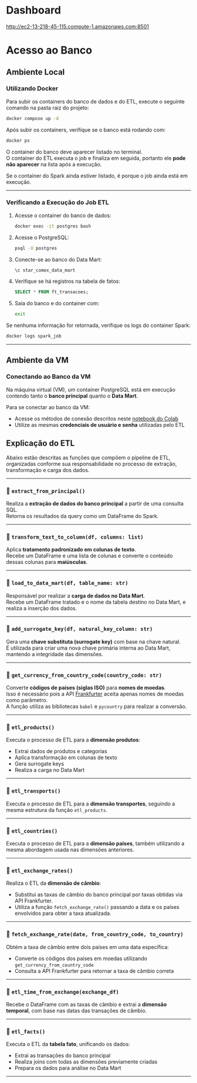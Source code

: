 # Dashboard
http://ec2-13-218-45-115.compute-1.amazonaws.com:8501

# Acesso ao Banco

## Ambiente Local

### Utilizando Docker

Para subir os containers do banco de dados e do ETL, execute o seguinte comando na pasta raiz do projeto:

```bash
docker compose up -d
```

Após subir os containers, verifique se o banco está rodando com:

```bash
docker ps
```

O container do banco deve aparecer listado no terminal.  
O container do ETL executa o job e finaliza em seguida, portanto ele **pode não aparecer** na lista após a execução.

Se o container do Spark ainda estiver listado, é porque o job ainda está em execução.

---

### Verificando a Execução do Job ETL

1. Acesse o container do banco de dados:
   ```bash
   docker exec -it postgres bash
   ```

2. Acesse o PostgreSQL:
   ```bash
   psql -U postgres
   ```

3. Conecte-se ao banco do Data Mart:
   ```sql
   \c star_comex_data_mart
   ```

4. Verifique se há registros na tabela de fatos:
   ```sql
   SELECT * FROM ft_transacoes;
   ```

5. Saia do banco e do container com:
   ```bash
   exit
   ```

Se nenhuma informação for retornada, verifique os logs do container Spark:

```bash
docker logs spark_job
```

---

## Ambiente da VM

### Conectando ao Banco da VM

Na máquina virtual (VM), um container PostgreSQL está em execução contendo tanto o **banco principal** quanto o **Data Mart**.

Para se conectar ao banco da VM:

- Acesse os métodos de conexão descritos neste [notebook do Colab](https://colab.research.google.com/drive/1viZIOcaQYkDnhfeNsdSMdQzNU8VktmWr?usp=sharing)
- Utilize as mesmas **credenciais de usuário e senha** utilizadas pelo ETL

## Explicação do ETL

Abaixo estão descritas as funções que compõem o pipeline de ETL, organizadas conforme sua responsabilidade no processo de extração, transformação e carga dos dados.

---

### 🔹 `extract_from_principal()`

Realiza a **extração de dados do banco principal** a partir de uma consulta SQL.  
Retorna os resultados da query como um DataFrame do Spark.

---

### 🔹 `transform_text_to_column(df, columns: list)`

Aplica **tratamento padronizado em colunas de texto**.  
Recebe um DataFrame e uma lista de colunas e converte o conteúdo dessas colunas para **maiúsculas**.

---

### 🔹 `load_to_data_mart(df, table_name: str)`

Responsável por realizar a **carga de dados no Data Mart**.  
Recebe um DataFrame tratado e o nome da tabela destino no Data Mart, e realiza a inserção dos dados.

---

### 🔹 `add_surrogate_key(df, natural_key_column: str)`

Gera uma **chave substituta (surrogate key)** com base na chave natural.  
É utilizada para criar uma nova chave primária interna ao Data Mart, mantendo a integridade das dimensões.

---

### 🔹 `get_currency_from_country_code(country_code: str)`

Converte **códigos de países (siglas ISO)** para **nomes de moedas**.  
Isso é necessário pois a API [Frankfurter](https://www.frankfurter.app) aceita apenas nomes de moedas como parâmetro.  
A função utiliza as bibliotecas `babel` e `pycountry` para realizar a conversão.

---

### 🔹 `etl_products()`

Executa o processo de ETL para a **dimensão produtos**:
- Extrai dados de produtos e categorias
- Aplica transformação em colunas de texto
- Gera surrogate keys
- Realiza a carga no Data Mart

---

### 🔹 `etl_transports()`

Executa o processo de ETL para a **dimensão transportes**, seguindo a mesma estrutura da função `etl_products`.

---

### 🔹 `etl_countries()`

Executa o processo de ETL para a **dimensão países**, também utilizando a mesma abordagem usada nas dimensões anteriores.

---

### 🔹 `etl_exchange_rates()`

Realiza o ETL da **dimensão de câmbio**:
- Substitui as taxas de câmbio do banco principal por taxas obtidas via API Frankfurter.
- Utiliza a função `fetch_exchange_rate()` passando a data e os países envolvidos para obter a taxa atualizada.

---

### 🔹 `fetch_exchange_rate(date, from_country_code, to_country)`

Obtém a taxa de câmbio entre dois países em uma data específica:  
- Converte os códigos dos países em moedas utilizando `get_currency_from_country_code`
- Consulta a API Frankfurter para retornar a taxa de câmbio correta

---

### 🔹 `etl_time_from_exchange(exchange_df)`

Recebe o DataFrame com as taxas de câmbio e extrai a **dimensão temporal**, com base nas datas das transações de câmbio.

---

### 🔹 `etl_facts()`

Executa o ETL da **tabela fato**, unificando os dados:
- Extrai as transações do banco principal
- Realiza joins com todas as dimensões previamente criadas
- Prepara os dados para análise no Data Mart

---
